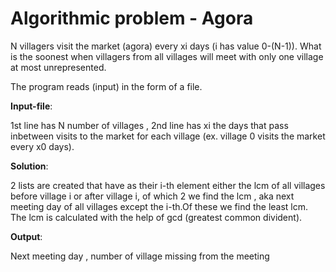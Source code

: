 # Algorithmic problem - Agora
N villagers visit the market (agora) every xi days (i has value 0-(N-1)).
What is the soonest when villagers from all villages will meet with only one village at most unrepresented.

The program reads (input) in the form of a file.

**Input-file**:

1st line has N number of villages , 2nd line has xi the days that pass inbetween visits to the market for each village (ex. village 0 visits the market every x0 days).

**Solution**:

2 lists are created that have as their i-th element either the lcm of all villages before village i or after village i, of which 2 we find the lcm , aka next meeting day of all villages except the i-th.Of these we find the least lcm.
The lcm is calculated with the help of gcd (greatest common divident).

**Output**:

Next meeting day , number of village missing from the meeting
